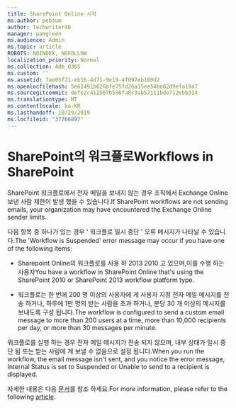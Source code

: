 ```yaml
---
title: SharePoint Online 시작
ms.author: pebaum
author: Techwriter40
manager: pamgreen
ms.audience: Admin
ms.topic: article
ROBOTS: NOINDEX, NOFOLLOW
localization_priority: Normal
ms.collection: Adm_O365
ms.custom: ''
ms.assetid: 7ae05f21-eb16-4d71-9e19-4f097eb100d2
ms.openlocfilehash: 5e61491b626bfe75fd26a15ee54be82d9efa19a7
ms.sourcegitcommit: defe2c412567b596fa8c3ab52111bde712ebb314
ms.translationtype: MT
ms.contentlocale: ko-KR
ms.lasthandoff: 10/29/2019
ms.locfileid: "37766897"
---
```

# <a name="workflows-in-sharepoint"></a><span data-ttu-id="daa84-102">SharePoint의 워크플로</span><span class="sxs-lookup"><span data-stu-id="daa84-102">Workflows in SharePoint</span></span>

<span data-ttu-id="daa84-103">SharePoint 워크플로에서 전자 메일을 보내지 않는 경우 조직에서 Exchange Online 보낸 사람 제한이 발생 했을 수 있습니다.</span><span class="sxs-lookup"><span data-stu-id="daa84-103">If SharePoint workflows are not sending emails, your organization may have encountered the Exchange Online sender limits.</span></span>

<span data-ttu-id="daa84-104">다음 항목 중 하나가 있는 경우 ' 워크플로 일시 중단 ' 오류 메시지가 나타날 수 있습니다.</span><span class="sxs-lookup"><span data-stu-id="daa84-104">The 'Workflow is Suspended' error message may occur if you have one of the following items:</span></span>

- <span data-ttu-id="daa84-105">Sharepoint Online의 워크플로를 사용 하 2013 2010 고 있으며,이를 수행 하는 사용자</span><span class="sxs-lookup"><span data-stu-id="daa84-105">You have a workflow in SharePoint Online that's using the SharePoint 2010 or SharePoint 2013 workflow platform type.</span></span>

- <span data-ttu-id="daa84-106">워크플로는 한 번에 200 명 이상의 사용자에 게 사용자 지정 전자 메일 메시지를 전송 하거나, 하루에 1만 명의 받는 사람을 초과 하거나, 분당 30 개 이상의 메시지를 보내도록 구성 됩니다.</span><span class="sxs-lookup"><span data-stu-id="daa84-106">The workflow is configured to send a custom email message to more than 200 users at a time, more than 10,000 recipients per day, or more than 30 messages per minute.</span></span>

<span data-ttu-id="daa84-107">워크플로를 실행 하는 경우 전자 메일 메시지가 전송 되지 않으며, 내부 상태가 일시 중단 됨 또는 받는 사람에 게 보낼 수 없음으로 설정 됩니다.</span><span class="sxs-lookup"><span data-stu-id="daa84-107">When you run the workflow, the email message isn't sent, and you notice the error message, Internal Status is set to Suspended or Unable to send to a recipient is displayed.</span></span>

<span data-ttu-id="daa84-108">자세한 내용은 다음 [문서](https://docs.microsoft.com/sharepoint/support/workflows/configured-workflow-fails-running)를 참조 하세요.</span><span class="sxs-lookup"><span data-stu-id="daa84-108">For more information, please refer to the following [article](https://docs.microsoft.com/sharepoint/support/workflows/configured-workflow-fails-running).</span></span>

